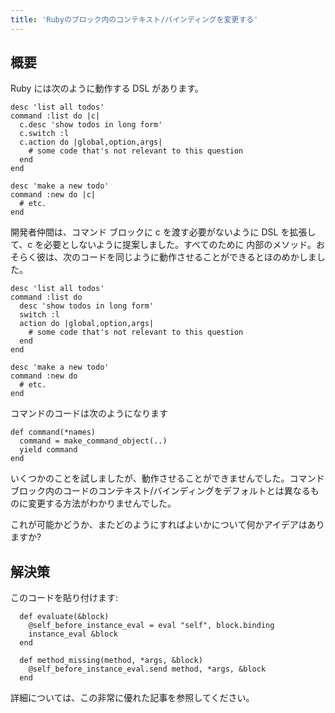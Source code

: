 ```yaml
---
title: 'Rubyのブロック内のコンテキスト/バインディングを変更する'
---
```


## 概要
Ruby には次のように動作する DSL があります。

```
desc 'list all todos'
command :list do |c|
  c.desc 'show todos in long form'
  c.switch :l
  c.action do |global,option,args|
    # some code that's not relevant to this question
  end
end

desc 'make a new todo'
command :new do |c|
  # etc.
end

```
開発者仲間は、コマンド ブロックに c を渡す必要がないように DSL を拡張して、c を必要としないように提案しました。すべてのために
内部のメソッド。おそらく彼は、次のコードを同じように動作させることができるとほのめかしました。

```
desc 'list all todos'
command :list do
  desc 'show todos in long form'
  switch :l
  action do |global,option,args|
    # some code that's not relevant to this question
  end
end

desc 'make a new todo'
command :new do
  # etc.
end

```
コマンドのコードは次のようになります

```
def command(*names)
  command = make_command_object(..)
  yield command                                                                                                                      
end

```
いくつかのことを試しましたが、動作させることができませんでした。コマンド ブロック内のコードのコンテキスト/バインディングをデフォルトとは異なるものに変更する方法がわかりませんでした。

これが可能かどうか、またどのようにすればよいかについて何かアイデアはありますか?

## 解決策
このコードを貼り付けます:

```
  def evaluate(&block)
    @self_before_instance_eval = eval "self", block.binding
    instance_eval &block
  end

  def method_missing(method, *args, &block)
    @self_before_instance_eval.send method, *args, &block
  end

```
詳細については、この非常に優れた記事を参照してください。

